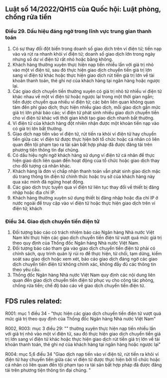 ## Luật số 14/2022/QH15 của Quốc hội: Luật phòng, chống rửa tiền

### Điều 29. Dấu hiệu đáng ngờ trong lĩnh vực trung gian thanh toán 
1. Có sự thay đổi đột biến trong doanh số giao dịch trên ví điện tử; tiền nạp vào và rút ra nhanh khỏi ví điện tử; doanh số giao dịch lớn trong ngày nhưng số dư ví điện tử rất nhỏ hoặc bằng không. 
2. Khách hàng thường xuyên thực hiện nạp tiền nhiều lần với giá trị nhỏ vào một ví điện tử, sau đó thực hiện giao dịch chuyển tiền giá trị lớn sang ví điện tử khác hoặc thực hiện giao dịch rút tiền giá trị lớn về tài khoản thanh toán, thẻ ghi nợ của khách hàng tại ngân hàng hoặc ngược lại. 
3. Các giao dịch chuyển tiền thường xuyên có giá trị nhỏ từ nhiều ví điện tử khác nhau về một ví điện tử hoặc ngược lại trong một thời gian ngắn; tiền được chuyển qua nhiều ví điện tử; các bên liên quan không quan tâm đến phí giao dịch; thực hiện nhiều giao dịch, mỗi giao dịch gần mức giá trị lớn phải báo cáo; ví điện tử phát sinh nhiều giao dịch chuyển tiền cho ví điện tử khác với thời gian khởi tạo giao dịch nhanh bất thường.
4. Ví điện tử của khách hàng đột nhiên nhận được một khoản tiền nạp vào có giá trị lớn bất thường. 
5. Giao dịch nạp tiền vào ví điện tử, rút tiền ra khỏi ví điện tử hay chuyển tiền giữa các ví điện tử được thực hiện bởi tổ chức hoặc cá nhân có liên quan đến tội phạm tạo ra tài sản bất hợp pháp đã được đăng tải trên phương tiện thông tin đại chúng. 
6. Có dấu hiệu nghi ngờ khách hàng sử dụng ví điện tử cá nhân để thực hiện giao dịch liên quan đến hoạt động của tổ chức hoặc giao dịch thay cho đối tượng cá nhân khác. 
7. Khách hàng là đơn vị chấp nhận thanh toán vẫn phát sinh giao dịch mặc dù trang thông tin điện tử chính thức hoặc trụ sở của khách hàng này qua xác minh đã ngừng hoạt động. 
8. Các giao dịch trực tuyến qua ví điện tử liên tục thay đổi về thiết bị đăng nhập hoặc địa chỉ IP. 
9. Khách hàng thường xuyên sử dụng thiết bị đăng nhập hoặc địa chỉ IP ở nước ngoài để truy cập vào ví điện tử hoặc thực hiện giao dịch trên ví điện tử; khách
### Điều 34. Giao dịch chuyển tiền điện tử 
1. Đối tượng báo cáo có trách nhiệm báo cáo Ngân hàng Nhà nước Việt Nam khi thực hiện các giao dịch chuyển tiền điện tử vượt quá mức giá trị theo quy định của Thống đốc Ngân hàng Nhà nước Việt Nam. 
2. Đối tượng báo cáo tham gia vào giao dịch chuyển tiền điện tử phải có chính sách, quy trình quản lý rủi ro để thực hiện, từ chối, tạm dừng, kiểm soát sau giao dịch hoặc xem xét, báo cáo giao dịch đáng ngờ các giao dịch chuyển tiền điện tử không chính xác, không đầy đủ các thông tin theo yêu cầu. 
3. Thống đốc Ngân hàng Nhà nước Việt Nam quy định các nội dung liên quan đến giao dịch chuyển tiền điện tử phục vụ cho công tác phòng, chống rửa tiền; chế độ báo cáo về giao dịch chuyển tiền điện tử.


## FDS rules related:


R001:  mục 1 điều 34 - "thực hiện các giao dịch chuyển tiền điện tử vượt quá mức giá trị theo quy định của Thống đốc Ngân hàng Nhà nước Việt Nam"

R002, R003: mục 3 điều 29:  "" thường xuyên thực hiện nạp tiền nhiều lần với giá trị nhỏ vào một ví điện tử, sau đó thực hiện giao dịch chuyển tiền giá trị lớn sang ví điện tử khác hoặc thực hiện giao dịch rút tiền giá trị lớn về tài khoản thanh toán, thẻ ghi nợ của khách hàng tại ngân hàng hoặc ngược lại"

R004: mục 5,6 điều 34 "Giao dịch nạp tiền vào ví điện tử, rút tiền ra khỏi ví điện tử hay chuyển tiền giữa các ví điện tử được thực hiện bởi tổ chức hoặc cá nhân có liên quan đến tội phạm tạo ra tài sản bất hợp pháp đã được đăng tải trên phương tiện thông tin đại chúng. "
